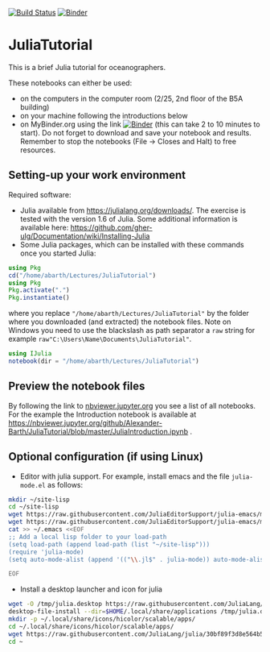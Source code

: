 [![Build Status](https://github.com/Alexander-Barth/JuliaTutorial/workflows/CI/badge.svg)](https://github.com/Alexander-Barth/JuliaTutorial/actions) [![Binder](https://mybinder.org/badge_logo.svg)](https://mybinder.org/v2/gh/Alexander-Barth/JuliaTutorial/master?filepath=Julia%20Tutorial%20of%20Data%20Analysis%20in%20Oceanography.ipynb)


# JuliaTutorial

This is a brief Julia tutorial for oceanographers.

These notebooks can either be used:
* on the computers in the computer room (2/25, 2nd floor of the B5A building)
* on your machine following the introductions below
* on MyBinder.org using the link [![Binder](https://mybinder.org/badge_logo.svg)](https://mybinder.org/v2/gh/Alexander-Barth/JuliaTutorial/master?filepath=Julia%20Tutorial%20of%20Data%20Analysis%20in%20Oceanography.ipynb) (this can take 2 to 10 minutes to start). Do not forget to download and save your notebook and results. Remember to stop the notebooks (File -> Closes and Halt) to free resources.


## Setting-up your work environment

Required software:

* Julia available from https://julialang.org/downloads/. The exercise is tested with the version 1.6 of Julia. Some additional information is available here: https://github.com/gher-ulg/Documentation/wiki/Installing-Julia
* Some Julia packages, which can be installed with these commands once you started Julia:

```julia
using Pkg
cd("/home/abarth/Lectures/JuliaTutorial")
using Pkg
Pkg.activate(".")
Pkg.instantiate()
```
where you replace `"/home/abarth/Lectures/JuliaTutorial"` by the folder where you downloaded (and extracted) the notebook files. Note on Windows you need to use the blackslash as path separator a `raw` string for example `raw"C:\Users\Name\Documents\JuliaTutorial"`.


```julia
using IJulia
notebook(dir = "/home/abarth/Lectures/JuliaTutorial")
```


## Preview the notebook files

By following the link to [nbviewer.jupyter.org](https://nbviewer.jupyter.org/github/Alexander-Barth/JuliaTutorial/tree/master/) you see a list of all notebooks. For the example the Introduction notebook is available at https://nbviewer.jupyter.org/github/Alexander-Barth/JuliaTutorial/blob/master/JuliaIntroduction.ipynb .

## Optional configuration (if using Linux)


* Editor with julia support. For example, install emacs and the file `julia-mode.el` as follows:

```bash
mkdir ~/site-lisp
cd ~/site-lisp
wget https://raw.githubusercontent.com/JuliaEditorSupport/julia-emacs/master/julia-mode.el
wget https://raw.githubusercontent.com/JuliaEditorSupport/julia-emacs/master/julia-latexsubs.el
cat >> ~/.emacs <<EOF
;; Add a local lisp folder to your load-path
(setq load-path (append load-path (list "~/site-lisp")))
(require 'julia-mode)
(setq auto-mode-alist (append '(("\\.jl$" . julia-mode)) auto-mode-alist))

EOF
```

* Install a desktop launcher and icon for julia

```bash
wget -O /tmp/julia.desktop https://raw.githubusercontent.com/JuliaLang/julia/e90f29db30f81f340d4f36669b27ac5a281e2a7f/contrib/julia.desktop
desktop-file-install --dir=$HOME/.local/share/applications /tmp/julia.desktop
mkdir -p ~/.local/share/icons/hicolor/scalable/apps/
cd ~/.local/share/icons/hicolor/scalable/apps/
wget https://raw.githubusercontent.com/JuliaLang/julia/30bf89f3d8e564b588b8e48993e92a551b384f2c/contrib/julia.svg
cd ~
```



